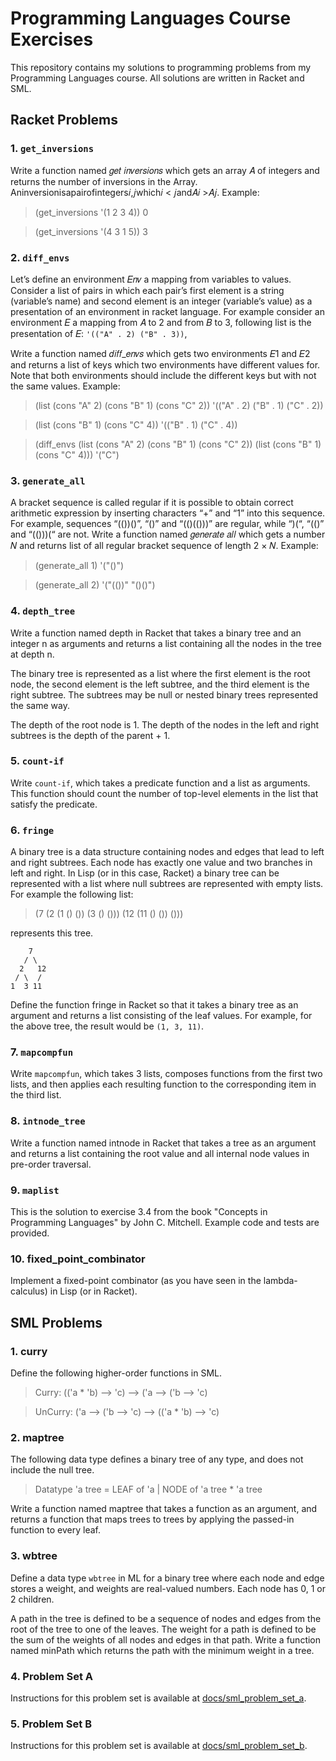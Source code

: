 # Programming Languages Course Exercises

This repository contains my solutions to programming problems from my Programming Languages course. All solutions are
written in Racket and SML.

## Racket Problems

### 1. `get_inversions`

Write a function named 𝑔𝑒𝑡 𝑖𝑛𝑣𝑒𝑟𝑠𝑖𝑜𝑛𝑠 which gets an array 𝐴 of integers and returns the number of inversions in the
Array.
Aninversionisapairofintegers𝑖,𝑗which𝑖 < 𝑗and𝐴𝑖 >𝐴𝑗.
Example:

> (get_inversions '(1 2 3 4))
> 0

> (get_inversions '(4 3 1 5))
> 3

### 2. `diff_envs`

Let’s define an environment 𝐸𝑛𝑣 a mapping from variables to values. Consider a list of pairs in which each pair’s first
element is a string (variable’s name) and second element is an integer (variable’s value) as a presentation of an
environment in racket language.
For example consider an environment 𝐸 a mapping from 𝐴 to 2 and from 𝐵 to 3, following list is the presentation of 𝐸:
`'(("A" . 2) ("B" . 3))`,

Write a function named 𝑑𝑖𝑓𝑓_𝑒𝑛𝑣𝑠 which gets two environments 𝐸1 and 𝐸2
and returns a list of keys which two environments have different values for. Note that both environments should include
the different keys but with not the same values.
Example:
> (list (cons "A" 2) (cons "B" 1) (cons "C" 2))
'(("A" . 2) ("B" . 1) ("C" . 2))

> (list (cons "B" 1) (cons "C" 4))
'(("B" . 1) ("C" . 4))

> (diff_envs (list (cons "A" 2) (cons "B" 1) (cons "C" 2)) (list
(cons "B" 1) (cons "C" 4)))
'("C")

### 3. `generate_all`

A bracket sequence is called regular if it is possible to obtain correct arithmetic expression by inserting
characters “+” and “1” into this sequence. For example, sequences “(())()”, “()” and “(()(()))” are regular,
while “)(“, “(()” and “(()))(“ are not.
Write a function named 𝑔𝑒𝑛𝑒𝑟𝑎𝑡𝑒 𝑎𝑙𝑙 which gets a number 𝑁 and returns
list of all regular bracket sequence of length 2 × 𝑁.
Example:
> (generate_all 1)
'("()")

> (generate_all 2)
'("(())" "()()")

### 4. `depth_tree`

Write a function named depth in Racket that takes a binary tree and an integer n as arguments and returns a list
containing all the nodes in the tree at depth n.

The binary tree is represented as a list where the first element is the root node, the second element is the left
subtree, and the third element is the right subtree. The subtrees may be null or nested binary trees represented the
same way.

The depth of the root node is 1. The depth of the nodes in the left and right subtrees is the depth of the parent + 1.

### 5. `count-if`

Write `count-if`, which takes a predicate function and a list as arguments. This function should count the number of
top-level elements in the list that satisfy the predicate.

### 6. `fringe`

A binary tree is a data structure containing nodes and edges that lead to left and right subtrees. Each node has exactly
one value and two branches in left and right. In Lisp (or in this case, Racket) a binary tree can be represented with a
list where null subtrees are represented with empty lists. For example the following list:

> (7 (2 (1 () ()) (3 () ())) (12 (11 () ()) ()))

represents this tree.

```
    7
   / \
  2   12
 / \  /
1  3 11
```

Define the function fringe in Racket so that it takes a binary tree as an argument and returns a list consisting of the
leaf values. For example, for the above tree, the result would be `(1, 3, 11)`.

### 7. `mapcompfun`

Write `mapcompfun`, which takes 3 lists, composes functions from the first two lists, and then applies each resulting
function to the corresponding item in the third list.

### 8. `intnode_tree`

Write a function named intnode in Racket that takes a tree as an argument and returns a list containing the root value
and all internal node values in pre-order traversal.

### 9. `maplist`

This is the solution to exercise 3.4 from the book "Concepts in Programming Languages" by John C. Mitchell. Example code
and tests are provided.

### 10. fixed_point_combinator

Implement a fixed-point combinator (as you have seen in the lambda-calculus) in Lisp (or in Racket).

## SML Problems

### 1. curry

Define the following higher-order functions in SML.

> Curry: (('a * 'b) --> 'c) --> ('a --> ('b --> 'c)

> UnCurry: ('a --> ('b --> 'c) --> (('a * 'b) --> 'c)

### 2. maptree

The following data type defines a binary tree of any type, and does not include the null tree.

> Datatype 'a tree = LEAF of 'a | NODE of 'a tree * 'a tree

Write a function named maptree that takes a function as an argument, and returns a function that maps trees to trees by
applying the passed-in function to every leaf.

### 3. wbtree

Define a data type `wbtree` in ML for a binary tree where each node and edge stores a weight, and weights are
real-valued numbers. Each node has 0, 1 or 2 children.

A path in the tree is defined to be a sequence of nodes and edges from the root of the tree to one of the leaves. The
weight for a path is defined to be the sum of the weights of all nodes and edges in that path. Write a function named
minPath which returns the path with the minimum weight in a tree.

### 4. Problem Set A

Instructions for this problem set is available at [docs/sml_problem_set_a](docs/sml_problem_set_a.pdf).

### 5. Problem Set B

Instructions for this problem set is available at [docs/sml_problem_set_b](docs/sml_problem_set_b.pdf).
